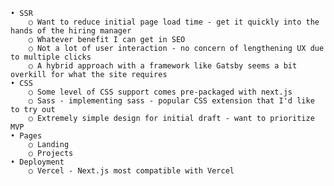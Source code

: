 	• SSR
		○ Want to reduce initial page load time - get it quickly into the hands of the hiring manager
		○ Whatever benefit I can get in SEO
		○ Not a lot of user interaction - no concern of lengthening UX due to multiple clicks 
		○ A hybrid approach with a framework like Gatsby seems a bit overkill for what the site requires
	• CSS
		○ Some level of CSS support comes pre-packaged with next.js
		○ Sass - implementing sass - popular CSS extension that I'd like to try out
		○ Extremely simple design for initial draft - want to prioritize MVP
	• Pages
		○ Landing
		○ Projects
	• Deployment
        ○ Vercel - Next.js most compatible with Vercel 